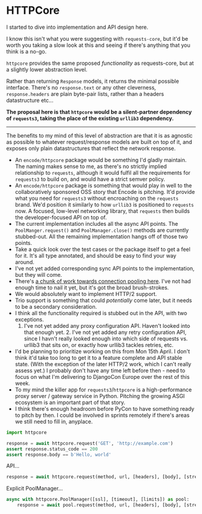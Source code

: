 # HTTPCore

I started to dive into implementation and API design here.

I know this isn't what you were suggesting with `requests-core`, but it'd be
worth you taking a slow look at this and seeing if there's anything that you
think is a no-go.

`httpcore` provides the same proposed *functionality* as requests-core, but at a slightly
lower abstraction level.

Rather than returning `Response` models, it returns the minimal possible
interface. There's no `response.text` or any other cleverness, `response.headers`
are plain byte-pair lists, rather than a headers datastructure etc...

**The proposal here is that `httpcore` would be a silent-partner dependency of `requests3`,
taking the place of the existing `urllib3` dependency.**

---

The benefits to my mind of this level of abstraction are that it is as
agnostic as possible to whatever request/response models are built on top
of it, and exposes only plain datastructures that reflect the network response.

* An `encode/httpcore` package would be something I'd gladly maintain. The naming
  makes sense to me, as there's no strictly implied relationship to `requests`,
  although it would fulfil all the requirements for `requests3` to build on,
  and would have a strict semver policy.
* An `encode/httpcore` package is something that would play in well to the
  collaboratively sponsored OSS story that Encode is pitching. It'd provide what
  you need for `requests3` without encroaching on the `requests` brand.
  We'd position it similarly to how `urllib3` is positioned to `requests` now.
  A focused, low-level networking library, that `requests` then builds the
  developer-focused API on top of.
* The current implementation includes all the async API points.
  The `PoolManger.request()` and `PoolManager.close()` methods are currently
  stubbed-out. All the remaining implementation hangs off of those two points.
* Take a quick look over the test cases or the package itself to get a feel
  for it. It's all type annotated, and should be easy to find your way around.
* I've not yet added corresponding sync API points to the implementation, but
  they will come.
* There's [a chunk of work towards connection pooling here](https://github.com/encode/requests-async/blob/5ec2aa80bd4499997fa744f3be19a0bdeccbaeed/requests_async/connections.py). I've not had enough time to nail it yet, but it's got the broad brush-strokes.
* We would absolutely want to implement HTTP/2 support.
* Trio support is something that could *potentially* come later, but it needs to
  be a secondary consideration.
* I think all the functionality required is stubbed out in the API, with two exceptions.
  1. I've not yet added any proxy configuration API. Haven't looked into that enough
  yet. 2. I've not yet added any retry configuration API, since I havn't really
  looked enough into which side of requests vs. urllib3 that sits on, or exactly how
  urllib3 tackles retries, etc.
* I'd be planning to prioritize working on this from Mon 15th April. I don't think
  it'd take too long to get it to a feature complete and API stable state.
  (With the exception of the later HTTP/2 work, which I can't really assess yet.)
  I probably don't have any time left before then - need to focus on what I'm
  delivering to DjangoCon Europe over the rest of this week.
* To my mind the killer app for `requests3`/`httpcore` is a high-performance
  proxy server / gateway service in Python. Pitching the growing ASGI ecosystem
  is an important part of that story.
* I think there's enough headroom before PyCon to have something ready to pitch by then.
  I could be involved in sprints remotely if there's areas we still need to fill in,
  anyplace.

```python
import httpcore

response = await httpcore.request('GET', 'http://example.com')
assert response.status_code == 200
assert response.body == b'Hello, world'
```

API...

```python
response = await httpcore.request(method, url, [headers], [body], [stream])
```

Explicit PoolManager...

```python
async with httpcore.PoolManager([ssl], [timeout], [limits]) as pool:
    response = await pool.request(method, url, [headers], [body], [stream])
```
